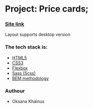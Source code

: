 # Project: Price cards;
### [Site link](https://oksanas1.github.io/price-card/)

Layout supports desktop version

### The tech stack is:

- [HTML5](https://en.wikipedia.org/wiki/HTML5)
- [CSS3](https://en.wikipedia.org/wiki/CSS)
- [Flexbox](https://en.wikipedia.org/wiki/CSS_Flexible_Box_Layout)
- [Sass (Scss)](https://sass-lang.com/)
- [BEM methodology](https://en.bem.info/methodology/)

### Authour
- Oksana Khainus 
